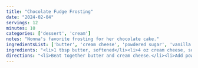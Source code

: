 ```yaml
---
title: "Chocolate Fudge Frosting"
date: "2024-02-04"
servings: 12
minutes: 10
categories: ['dessert', 'cream']
notes: "Nonna's favorite frosting for her chocolate cake."
ingredientsList: ['butter', 'cream cheese', 'powdered sugar', 'vanilla extract', 'chocolate', 'milk']
ingredients: "<li>1 tbsp butter, softened</li><li>4 oz cream cheese, softened</li><li>3 cups powdered sugar</li><li>1/4 tsp salt</li><li>1 tsp vanilla extract</li><li>1 oz unsweetened chocolate</li><li>1/4 cup milk</li>"
directions: "<li>Beat together butter and cream cheese.</li><li>Add powdered sugar, salt, and vanilla; beat until well combined.</li><li>Melt chocolate in the microwave in 30-second intervals until smooth.</li><li>Add melted chocolate to frosting, then add milk AS NEEDED to achieve your desired consistency. (You may not need the full 1/4 cup!)</li>"
---
```

